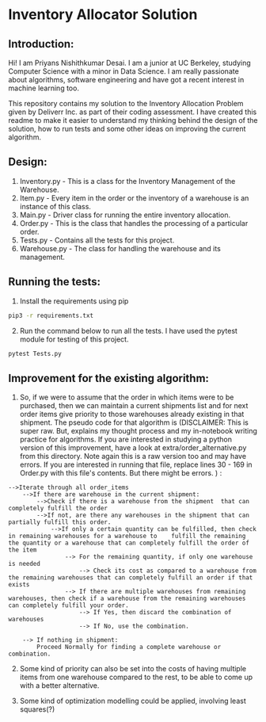 
# Inventory Allocator Solution

## Introduction:
Hi! I am Priyans Nishithkumar Desai. I am a junior at UC Berkeley, studying Computer Science with a minor in Data Science. I am really passionate about algorithms, software engineering and have got a recent interest in machine learning too. 

This repository contains my solution to the Inventory Allocation Problem given by Deliverr Inc. as part of their coding assessment. I have created this readme to make it easier to understand my thinking behind the design of the solution, how to run tests and some other ideas on improving the current algorithm. 

## Design:
1. Inventory.py - This is a class for the Inventory Management of the Warehouse. 
2. Item.py - Every item in the order or the inventory of a warehouse is an instance of this class. 
3. Main.py - Driver class for running the entire inventory allocation. 
4. Order.py - This is the class that handles the processing of a particular order. 
5. Tests.py - Contains all the tests for this project. 
6. Warehouse.py - The class for handling the warehouse and its management. 

## Running the tests:

1. Install the requirements using pip <br>
```bash
pip3 -r requirements.txt
```

2. Run the command below to run all the tests. I have used the pytest module for testing of this project.  <br>
```bash
pytest Tests.py
```

## Improvement for the existing algorithm:

1. So, if we were to assume that the order in which items were to be purchased, then we can maintain a current shipments list and for next order items give priority to those warehouses already existing in that shipment. The pseudo code for that algorithm is (DISCLAIMER: This is super raw. But, explains my thought process and my in-notebook writing practice for algorithms. If you are interested in studying a python version of this improvement, have a look at extra/order_alternative.py from this directory. Note again this is a raw version too and may have errors. If you are interested in running that file, replace lines 30 - 169 in Order.py with this file's contents. But there might be errors. ) : <br>
```
-->Iterate through all order_items
	-->If there are warehouse in the current shipment:
		-->Check if there is a warehouse from the shipment  that can completely fulfill the order
		-->If not, are there any warehouses in the shipment that can partially fulfill this order. 
			-->If only a certain quantity can be fulfilled, then check in remaining warehouses for a warehouse to 	 fulfill the remaining the quantity or a warehouse that can completely fulfill the order of the item
			    --> For the remaining quantity, if only one warehouse is needed
					--> Check its cost as compared to a warehouse from the remaining warehouses that can completely fulfill an order if that exists
			    --> If there are multiple warehouses from remaining warehouses, then check if a warehouse from the remaining warehouses can completely fulfill your order. 
			    	--> If Yes, then discard the combination of warehouses
			    	--> If No, use the combination. 

	--> If nothing in shipment:
		Proceed Normally for finding a complete warehouse or combination. 
```


2. Some kind of priority can also be set into the costs of having multiple items from one warehouse compared to the rest, to be able to come up with a better alternative. 

3. Some kind of optimization modelling could be applied, involving least squares(?)